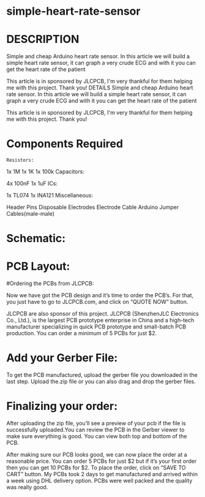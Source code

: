 # simple-heart-rate-sensor

# DESCRIPTION
  Simple and cheap Arduino heart rate sensor. In this article we will build a simple heart rate sensor, it can graph a very crude ECG and with it you can get the heart rate of the patient

This article is in sponsored by JLCPCB, I'm very thankful for them helping me with this project. Thank you!
DETAILS
Simple and cheap Arduino heart rate sensor. In this article we will build a simple heart rate sensor, it can graph a very crude ECG and with it you can get the heart rate of the patient

This article is in sponsored by JLCPCB, I'm very thankful for them helping me with this project. Thank you!

# Components Required

    Resistors:

1x 1M
1x 1K
1x 100k
    Capacitors:

4x 100nF
1x 1uF
    ICs:

1x TL074
1x INA121
    Miscellaneous:

Header Pins
Disposable Electrodes
Electrode Cable
Arduino
Jumper Cables(male-male)


# Schematic:


# PCB Layout:


#Ordering the PCBs from JLCPCB:


Now we have got the PCB design and it’s time to order the PCB’s. For that, you just have to go to JLCPCB.com, and click on “QUOTE NOW” button.

JLCPCB are also sponsor of this project. JLCPCB (ShenzhenJLC Electronics Co., Ltd.), is the largest PCB prototype enterprise in China and a high-tech manufacturer specializing in quick PCB prototype and small-batch PCB production. You can order a minimum of 5 PCBs for just $2.

# Add your Gerber File:


To get the PCB manufactured, upload the gerber file you downloaded in the last step. Upload the.zip file or you can also drag and drop the gerber files.

# Finalizing your order:


After uploading the zip file, you’ll see a preview of your pcb if the file is successfully uploaded.You can review the PCB in the Gerber viewer to make sure everything is good. You can view both top and bottom of the PCB.

After making sure our PCB looks good, we can now place the order at a reasonable price. You can order 5 PCBs for just $2 but if it’s your first order then you can get 10 PCBs for $2. To place the order, click on “SAVE TO CART” button. My PCBs took 2 days to get manufactured and arrived within a week using DHL delivery option. PCBs were well packed and the quality was really good.
